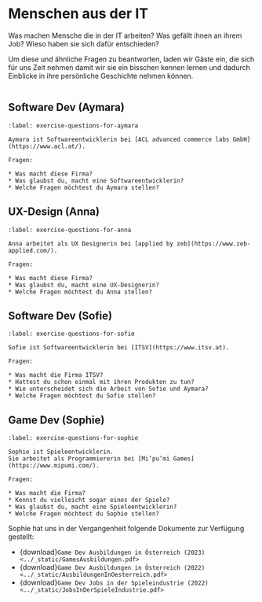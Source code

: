 # Menschen aus der IT

Was machen Mensche die in der IT arbeiten?
Was gefällt ihnen an ihrem Job?
Wieso haben sie sich dafür entschieden?

Um diese und ähnliche Fragen zu beantworten, laden wir Gäste ein,
die sich für uns Zeit nehmen damit wir sie ein bisschen kennen
lernen und dadurch Einblicke in ihre persönliche Geschichte nehmen
können.

<img src="./i04_guest_JuliaMittas.jpg" alt="">

## Software Dev (Aymara)

```{exercise} Unsere Fragen an Aymara (Software Dev)
:label: exercise-questions-for-aymara

Aymara ist Softwareentwicklerin bei [ACL advanced commerce labs GmbH](https://www.acl.at/).

Fragen:

* Was macht diese Firma?
* Was glaubst du, macht eine Softwareentwicklerin?
* Welche Fragen möchtest du Aymara stellen?
```

## UX-Design (Anna)
```{exercise} Unsere Fragen an Anna
:label: exercise-questions-for-anna

Anna arbeitet als UX Designerin bei [applied by zeb](https://www.zeb-applied.com/).

Fragen:

* Was macht diese Firma?
* Was glaubst du, macht eine UX-Designerin?
* Welche Fragen möchtest du Anna stellen?

```

## Software Dev (Sofie)

```{exercise} Unsere Fragen an Sofie
:label: exercise-questions-for-sofie

Sofie ist Softwareentwicklerin bei [ITSV](https://www.itsv.at).

Fragen:

* Was macht die Firma ITSV?
* Hattest du schon einmal mit ihren Produkten zu tun?
* Wie unterscheidet sich die Arbeit von Sofie und Aymara?
* Welche Fragen möchtest du Sofie stellen?

```

## Game Dev (Sophie)

```{exercise} Unsere Fragen an Sophie (Game Dev)
:label: exercise-questions-for-sophie

Sophie ist Spieleentwicklerin.
Sie arbeitet als Programmiererin bei [Mi’pu’mi Games](https://www.mipumi.com/).

Fragen:

* Was macht die Firma?
* Kennst du vielleicht sogar eines der Spiele?
* Was glaubst du, macht eine Spieleentwicklerin?
* Welche Fragen möchtest du Sophie stellen?

```

Sophie hat uns in der Vergangenheit folgende Dokumente zur Verfügung gestellt:

* {download}`Game Dev Ausbildungen in Österreich (2023) <../_static/GamesAusbildungen.pdf>`
* {download}`Game Dev Ausbildungen in Österreich (2022)<../_static/AusbildungenInOesterreich.pdf>`
* {download}`Game Dev Jobs in der Spieleindustrie (2022)<../_static/JobsInDerSpieleIndustrie.pdf>`

<!--
## Projektleiterin und Scrum Master (Dagmar Labes)

```{exercise} Unsere Fragen an Dagmar (Projektleiterin & Scrum Master)
:label: exercise-questions-for-dagmar

Dagmar Labes ist Projektleiterin und Scrum Master.
Sie arbeitet bei [Sportradar](https://www.sportradar.com/).

Fragen:
* Was macht die Firma?
* Um welche Branche handelt es sich?
* Was macht eine Projektleitern?
* Was ist ein Scrum Master?
* Welche Fragen möchtest du Dagmar stellen?
```

Dagmar war so freundlich uns ihre Slides zu schicken:
* {download}`Frauen in der Technik - Dagmar bei Sportradar <../_static/Frauen in der Technik - Dagmar bei Sportradar.pdf>`


## Softwareentwicklerin (Krisztina Horvat-Schwarcz)

```{exercise} Gastvortragende: Krisztina Horvath-Schwarcz
:label: exercise-it-guest-krisztina

Sie hat einen Ausbildungskurs bei everyone codes absolviert und arbeitet
jetzt bei als Entwicklerin bei [Viesure](https://viesure.io/).

Fragen:
- Was macht die Firma?
- Um welche Branche handelt es sich?
- Welche Fragen möchtest du Krisztina stellen?
```

## Mechatronikerin (Julia Mittas)

```{exercise} Gastvortragende: Julia Mittas
:label: exercise-it-guest-julia

Sie hat beim [BBRZ](https://www.bbrz.at/) eine Ausbildung zur [Mechatronikerin](https://de.wikipedia.org/wiki/Mechatronik) absolviert.

Zu ihrer Geschichte gab es sogar einen {download}`Beitrag in der Zeitschrift der Arbeiterkammer <../_static/JuliaMittas_AKFS_Nov_2022.pdf>`.

Fragen:p
- Was ist Mechatronik?
  - Wo begegnet uns Mechatronik im Alltag?
  - Was hat Mechatronik mit IT zu tun?
- Was ist das BBRZ?
- Welche Fragen möchtest du Julia stellen?
```

## Ehemalige Teilnehmerinnen

```{exercise} Gastvortragende: Ehemalige Teilnehmerinnen
:label: exercise-it-guest-alumni

Der Berufsorientierungskurs "IT, ist das was für mich?" hat schon ein
paar Mal stattgefunden.

Was ist aus unseren ehemaligen Teilnehmerinnen geworden?
Was machen sie jetzt?
Was konnten sie aus dem Kurs für sich mitnehmen?

Für solche Fragen ist Zeit, wenn sie zu uns auf Besuch kommen.

Gibt es noch andere Fragen, die du stellen möchtest?
```
-->
